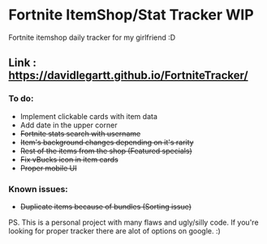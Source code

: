 # Fortnite ItemShop/Stat Tracker WIP
Fortnite itemshop daily tracker for my girlfriend :D

## Link : https://davidlegartt.github.io/FortniteTracker/

### To do:
- Implement clickable cards with item data
- Add date in the upper corner
- ~~Fortnite stats search with username~~
- ~~Item's background changes depending on it's rarity~~
- ~~Rest of the items from the shop (Featured specials)~~
- ~~Fix vBucks icon in item cards~~
- ~~Proper mobile UI~~

### Known issues:
- ~~Duplicate items because of bundles (Sorting issue)~~

PS. This is a personal project with many flaws and ugly/silly code.
If you're looking for proper tracker there are alot of options on google. :)
